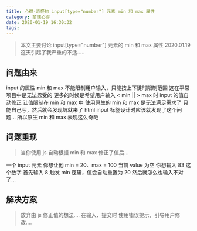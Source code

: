```yaml
---
title: 心得-奇怪的 input[type="number"] 元素 min 和 max 属性
category: 前端心得
date: 2020-01-19 16:30:32
tags:
---
```


> 本文主要讨论 input[type="number"] 元素的 min 和 max 属性
> 2020.01.19 这天引起了我严重的不适.....

## 问题由来
input 的属性 min 和 max 不能限制用户输入，只能按上下键时限制范围
这在平常项目中是无法忍受的
更多的时候是希望用户输入 < min || > max 时 input 的值自动修正
让值限制在 min 和 max 中
使用原生的 min 和 max 是无法满足需求了
只能自己写，然后就会发现坑就来了
html input 标签设计时应该就发现了这个问题...
所以原生 min 和 max 表现这么奇葩

## 问题重现
> 当你使用 js 自动根据 min 和 max 修正了值后...

一个 input 元素
你想让他 min = 20、max = 100
当前 value 为空
你想输入 83 这个数字
首先输入 8
触发 min 逻辑，值会自动重置为 20
然后就怎么也输入不对了...

## 解决方案
> 放弃由 js 修正值的想法....
> 在输入、提交时
> 使用错误提示，引导用户修改....
